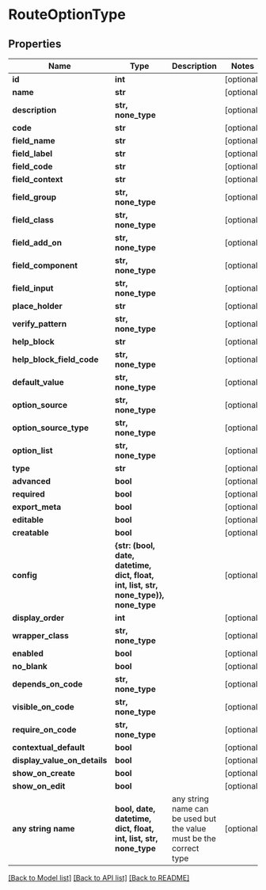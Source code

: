 # RouteOptionType


## Properties
Name | Type | Description | Notes
------------ | ------------- | ------------- | -------------
**id** | **int** |  | [optional] 
**name** | **str** |  | [optional] 
**description** | **str, none_type** |  | [optional] 
**code** | **str** |  | [optional] 
**field_name** | **str** |  | [optional] 
**field_label** | **str** |  | [optional] 
**field_code** | **str** |  | [optional] 
**field_context** | **str** |  | [optional] 
**field_group** | **str, none_type** |  | [optional] 
**field_class** | **str, none_type** |  | [optional] 
**field_add_on** | **str, none_type** |  | [optional] 
**field_component** | **str, none_type** |  | [optional] 
**field_input** | **str, none_type** |  | [optional] 
**place_holder** | **str** |  | [optional] 
**verify_pattern** | **str, none_type** |  | [optional] 
**help_block** | **str** |  | [optional] 
**help_block_field_code** | **str, none_type** |  | [optional] 
**default_value** | **str, none_type** |  | [optional] 
**option_source** | **str, none_type** |  | [optional] 
**option_source_type** | **str, none_type** |  | [optional] 
**option_list** | **str, none_type** |  | [optional] 
**type** | **str** |  | [optional] 
**advanced** | **bool** |  | [optional] 
**required** | **bool** |  | [optional] 
**export_meta** | **bool** |  | [optional] 
**editable** | **bool** |  | [optional] 
**creatable** | **bool** |  | [optional] 
**config** | **{str: (bool, date, datetime, dict, float, int, list, str, none_type)}, none_type** |  | [optional] 
**display_order** | **int** |  | [optional] 
**wrapper_class** | **str, none_type** |  | [optional] 
**enabled** | **bool** |  | [optional] 
**no_blank** | **bool** |  | [optional] 
**depends_on_code** | **str, none_type** |  | [optional] 
**visible_on_code** | **str, none_type** |  | [optional] 
**require_on_code** | **str, none_type** |  | [optional] 
**contextual_default** | **bool** |  | [optional] 
**display_value_on_details** | **bool** |  | [optional] 
**show_on_create** | **bool** |  | [optional] 
**show_on_edit** | **bool** |  | [optional] 
**any string name** | **bool, date, datetime, dict, float, int, list, str, none_type** | any string name can be used but the value must be the correct type | [optional]

[[Back to Model list]](../README.md#documentation-for-models) [[Back to API list]](../README.md#documentation-for-api-endpoints) [[Back to README]](../README.md)


